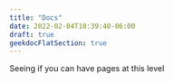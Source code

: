 ```yaml
---
title: "Docs"
date: 2022-02-04T10:39:40-06:00
draft: true
geekdocFlatSection: true
---
```


Seeing if you can have pages at this level

